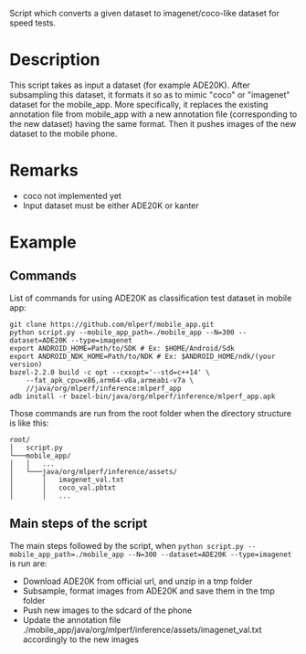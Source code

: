Script which converts a given dataset to imagenet/coco-like dataset for speed tests.


# Description
This script takes as input a dataset (for example ADE20K). After subsampling this dataset,
it formats it so as to mimic "coco" or "imagenet" dataset for the mobile_app.
More specifically, it replaces the existing annotation file from mobile_app with
a new annotation file (corresponding to the new dataset) having the same format.
Then it pushes images of the new dataset to the mobile phone.



# Remarks
- coco not implemented yet
- Input dataset must be either ADE20K or kanter


# Example

## Commands
List of commands for using ADE20K as classification test dataset in mobile app:
```
git clone https://github.com/mlperf/mobile_app.git
python script.py --mobile_app_path=./mobile_app --N=300 --dataset=ADE20K --type=imagenet
export ANDROID_HOME=Path/to/SDK # Ex: $HOME/Android/Sdk
export ANDROID_NDK_HOME=Path/to/NDK # Ex: $ANDROID_HOME/ndk/(your version)
bazel-2.2.0 build -c opt --cxxopt='--std=c++14' \
    --fat_apk_cpu=x86,arm64-v8a,armeabi-v7a \
    //java/org/mlperf/inference:mlperf_app
adb install -r bazel-bin/java/org/mlperf/inference/mlperf_app.apk
```

Those commands are run from the root folder when the directory structure is like this:

```
root/
│   script.py
└───mobile_app/
│   │   ...
│   └───java/org/mlperf/inference/assets/
│       │   imagenet_val.txt
│       │   coco_val.pbtxt
│       │   ...
```

## Main steps of the script
The main steps followed by the script, when `python script.py --mobile_app_path=./mobile_app --N=300 --dataset=ADE20K --type=imagenet` is run are:
* Download ADE20K from official url, and unzip in a tmp folder
* Subsample, format images from ADE20K and save them in the tmp folder
* Push new images to the sdcard of the phone
* Update the annotation file ./mobile_app/java/org/mlperf/inference/assets/imagenet_val.txt accordingly to the new images
